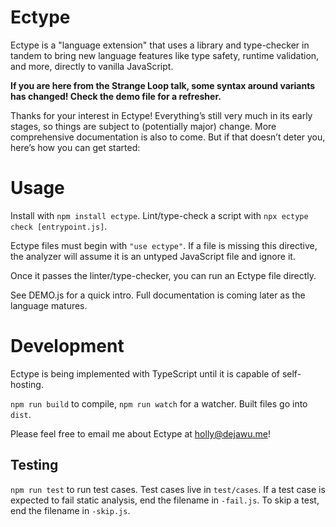 # Ectype

Ectype is a "language extension" that uses a library and type-checker in tandem to bring new language features like type safety, runtime validation, and more, directly to vanilla JavaScript.

**If you are here from the Strange Loop talk, some syntax around variants has changed! Check the demo file for a refresher.**

Thanks for your interest in Ectype! Everything’s still very much in its early stages, so things are subject to (potentially major) change. More comprehensive documentation is also to come. But if that doesn’t deter you, here’s how you can get started:

# Usage

Install with `npm install ectype`. Lint/type-check a script with `npx ectype check [entrypoint.js]`.

Ectype files must begin with `"use ectype"`. If a file is missing this directive, the analyzer will assume it is an untyped JavaScript file and ignore it.

Once it passes the linter/type-checker, you can run an Ectype file directly.

See DEMO.js for a quick intro. Full documentation is coming later as the language matures.

# Development

Ectype is being implemented with TypeScript until it is capable of self-hosting.

`npm run build` to compile, `npm run watch` for a watcher. Built files go into `dist`.

Please feel free to email me about Ectype at holly@dejawu.me!

## Testing

`npm run test` to run test cases. Test cases live in `test/cases`. If a test case is expected to fail static analysis, end the filename in `-fail.js`. To skip a test, end the filename in `-skip.js`.
